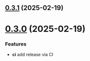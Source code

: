 ## [0.3.1](https://github.com/uploadcare/uc-video/compare/v0.3.0...v0.3.1) (2025-02-19)



# [0.3.0](https://github.com/uploadcare/uc-video/compare/v0.2.1...v0.3.0) (2025-02-19)

### Features

- **ci** add release via CI



